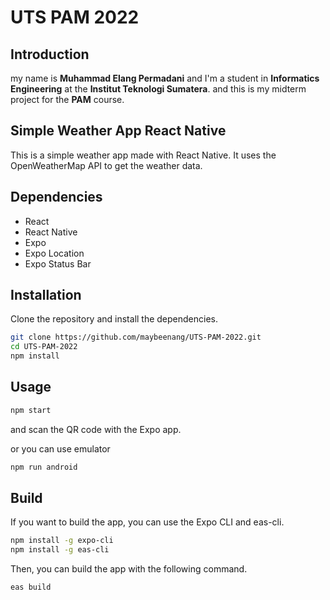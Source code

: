 # UTS PAM 2022

## Introduction

my name is **Muhammad Elang Permadani** and I'm a student in **Informatics Engineering** at the **Institut Teknologi Sumatera**. and this is my midterm project for the **PAM** course.

## Simple Weather App React Native

This is a simple weather app made with React Native. It uses the OpenWeatherMap API to get the weather data.

## Dependencies

- React
- React Native
- Expo
- Expo Location
- Expo Status Bar

## Installation

Clone the repository and install the dependencies.

```bash
git clone https://github.com/maybeenang/UTS-PAM-2022.git
cd UTS-PAM-2022
npm install
```

## Usage

```bash
npm start
```

and scan the QR code with the Expo app.

or you can use emulator

```bash
npm run android
```

## Build

If you want to build the app, you can use the Expo CLI and eas-cli.

```bash
npm install -g expo-cli
npm install -g eas-cli
```

Then, you can build the app with the following command.

```bash
eas build
```
